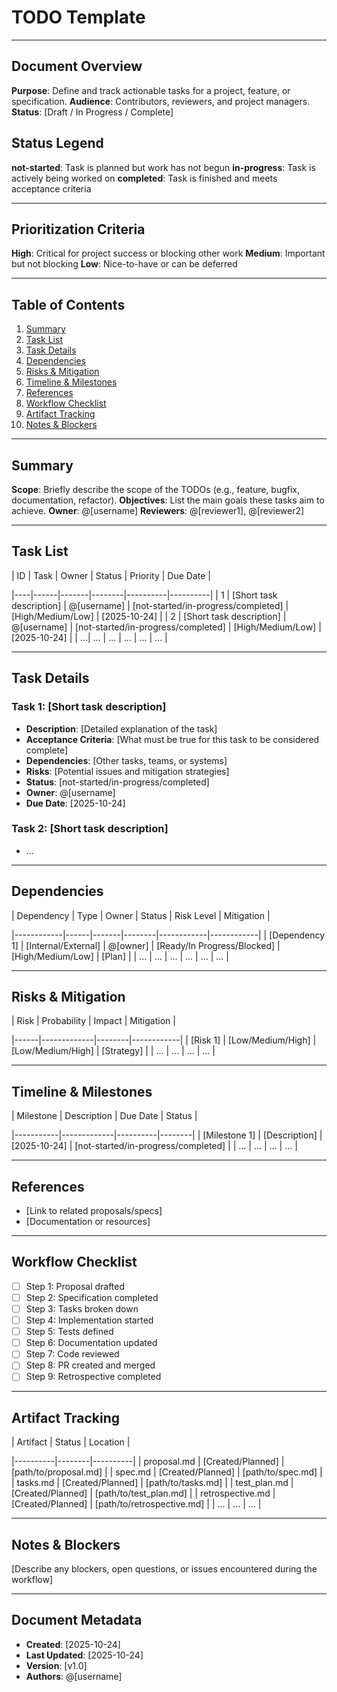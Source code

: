 # TODO Template

---

## Document Overview

**Purpose**: Define and track actionable tasks for a project, feature, or specification.
**Audience**: Contributors, reviewers, and project managers.
**Status**: [Draft / In Progress / Complete]

## Status Legend
**not-started**: Task is planned but work has not begun
**in-progress**: Task is actively being worked on
**completed**: Task is finished and meets acceptance criteria

---
## Prioritization Criteria
**High**: Critical for project success or blocking other work
**Medium**: Important but not blocking
**Low**: Nice-to-have or can be deferred

---

## Table of Contents
01. [Summary](#summary)
02. [Task List](#task-list)
03. [Task Details](#task-details)
04. [Dependencies](#dependencies)
05. [Risks & Mitigation](#risks--mitigation)
06. [Timeline & Milestones](#timeline--milestones)
07. [References](#references)
08. [Workflow Checklist](#workflow-checklist)
09. [Artifact Tracking](#artifact-tracking)
10. [Notes & Blockers](#notes--blockers)

---

## Summary

**Scope**: Briefly describe the scope of the TODOs (e.g., feature, bugfix, documentation, refactor).
**Objectives**: List the main goals these tasks aim to achieve.
**Owner**: @[username]
**Reviewers**: @[reviewer1], @[reviewer2]

---

## Task List

| ID | Task | Owner | Status | Priority | Due Date |

|----|------|-------|--------|----------|----------|
| 1  | [Short task description] | @[username] | [not-started/in-progress/completed] | [High/Medium/Low] | [2025-10-24] |
| 2  | [Short task description] | @[username] | [not-started/in-progress/completed] | [High/Medium/Low] | [2025-10-24] |
| ...| ...  | ...   | ...    | ...      | ...      |

---

## Task Details

### Task 1: [Short task description]
- **Description**: [Detailed explanation of the task]
- **Acceptance Criteria**: [What must be true for this task to be considered complete]
- **Dependencies**: [Other tasks, teams, or systems]
- **Risks**: [Potential issues and mitigation strategies]
- **Status**: [not-started/in-progress/completed]
- **Owner**: @[username]
- **Due Date**: [2025-10-24]

### Task 2: [Short task description]
- ...

---

## Dependencies

| Dependency | Type | Owner | Status | Risk Level | Mitigation |

|------------|------|-------|--------|------------|------------|
| [Dependency 1] | [Internal/External] | @[owner] | [Ready/In Progress/Blocked] | [High/Medium/Low] | [Plan] |
| ...        | ...  | ...   | ...    | ...        | ...        |

---

## Risks & Mitigation

| Risk | Probability | Impact | Mitigation |

|------|-------------|--------|------------|
| [Risk 1] | [Low/Medium/High] | [Low/Medium/High] | [Strategy] |
| ...  | ...         | ...    | ...        |

---

## Timeline & Milestones

| Milestone | Description | Due Date | Status |

|-----------|-------------|----------|--------|
| [Milestone 1] | [Description] | [2025-10-24] | [not-started/in-progress/completed] |
| ...       | ...         | ...      | ...    |

---

## References
- [Link to related proposals/specs]
- [Documentation or resources]

---

## Workflow Checklist

- [ ] Step 1: Proposal drafted
- [ ] Step 2: Specification completed
- [ ] Step 3: Tasks broken down
- [ ] Step 4: Implementation started
- [ ] Step 5: Tests defined
- [ ] Step 6: Documentation updated
- [ ] Step 7: Code reviewed
- [ ] Step 8: PR created and merged
- [ ] Step 9: Retrospective completed

---

## Artifact Tracking
| Artifact | Status | Location |

|----------|--------|----------|
| proposal.md | [Created/Planned] | [path/to/proposal.md] |
| spec.md | [Created/Planned] | [path/to/spec.md] |
| tasks.md | [Created/Planned] | [path/to/tasks.md] |
| test_plan.md | [Created/Planned] | [path/to/test_plan.md] |
| retrospective.md | [Created/Planned] | [path/to/retrospective.md] |
| ... | ... | ... |

---

## Notes & Blockers
[Describe any blockers, open questions, or issues encountered during the workflow]

---

## Document Metadata
- **Created**: [2025-10-24]
- **Last Updated**: [2025-10-24]
- **Version**: [v1.0]
- **Authors**: @[username]
